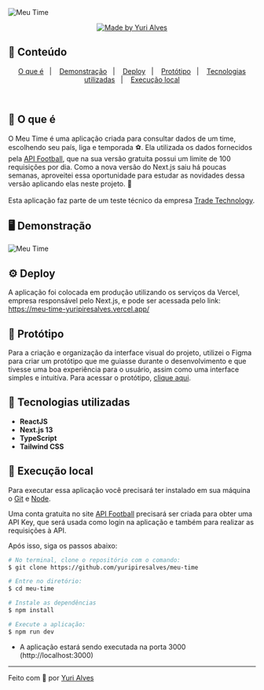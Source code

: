 <img src="https://i.ibb.co/tbXkbrW/meutime.png" alt="Meu Time" />
<p align="center">
  <a href="https://linkedin.com/in/yuripiresalves">
    <img src="https://img.shields.io/badge/made%20by-Yuri%20Alves-1e78b7" alt="Made by Yuri Alves">
  </a>
</p>

## :pushpin: Conteúdo

<p align="center">
  <a href="#thinking-o-que-é">O que é</a>&nbsp;&nbsp;&nbsp;|&nbsp;&nbsp;&nbsp;
  <a href="#desktop_computer-demonstração">Demonstração</a>&nbsp;&nbsp;&nbsp;|&nbsp;&nbsp;&nbsp;
  <a href="#gear-deploy">Deploy</a>&nbsp;&nbsp;&nbsp;|&nbsp;&nbsp;&nbsp;
  <a href="#art-protótipo">Protótipo</a>&nbsp;&nbsp;&nbsp;|&nbsp;&nbsp;&nbsp;
  <a href="#rocket-tecnologias-utilizadas">Tecnologias utilizadas</a>&nbsp;&nbsp;&nbsp;|&nbsp;&nbsp;&nbsp;
  <a href="#construction_worker-execução-local">Execução local</a>
</p>

<br/>

## :thinking: O que é

O Meu Time é uma aplicação criada para consultar dados de um time, escolhendo seu país, liga e temporada :soccer:. Ela utilizada os dados fornecidos pela [API Football](https://dashboard.api-football.com/), 
que na sua versão gratuita possui um limite de 100 requisições por dia. Como a nova versão do Next.js saiu há poucas semanas, aproveitei essa oportunidade para estudar as novidades dessa versão aplicando elas neste projeto. 🚀
<br/>
<br/>
Esta aplicação faz parte de um teste técnico da empresa [Trade Technology](https://www.linkedin.com/company/trade-technology/).

## :desktop_computer: Demonstração

<img src="https://i.ibb.co/XFV9dgv/meutime.gif" alt="Meu Time"/>

## :gear: Deploy

A aplicação foi colocada em produção utilizando os serviços da Vercel, empresa responsável pelo Next.js, e pode ser acessada pelo link: https://meu-time-yuripiresalves.vercel.app/

## :art: Protótipo

<p>
  Para a criação e organização da interface visual do projeto, utilizei o Figma para criar um protótipo que me guiasse durante o desenvolvimento e que tivesse uma boa experiência para o usuário, 
  assim como uma interface simples e intuitíva. Para acessar o protótipo, <a href="https://www.figma.com/file/vPAXLtqPUE51kaeIA2kDzp/Meu-Time?type=design&node-id=0-1&t=LcB014gJSJHMkq7r-0" target="_blank">clique aqui</a>.
</p>

## :rocket: Tecnologias utilizadas

- **ReactJS**
- **Next.js 13**
- **TypeScript**
- **Tailwind CSS**

## :construction_worker: Execução local

Para executar essa aplicação você precisará ter instalado em sua máquina o [Git][git] e [Node][node].

Uma conta gratuita no site [API Football](https://dashboard.api-football.com/register) precisará ser criada para obter uma API Key, que será usada como login na aplicação e também para
realizar as requisições à API.

<p>Após isso, siga os passos abaixo:</p>

```bash
# No terminal, clone o repositório com o comando:
$ git clone https://github.com/yuripiresalves/meu-time

# Entre no diretório:
$ cd meu-time

# Instale as dependências
$ npm install

# Execute a aplicação:
$ npm run dev
```

* A aplicação estará sendo executada na porta 3000 (http://localhost:3000)

---

Feito com :blue_heart: por [Yuri Alves](https://linkedin.com/in/yuripiresalves)

[git]: https://git-scm.com/
[node]: https://nodejs.org/en
